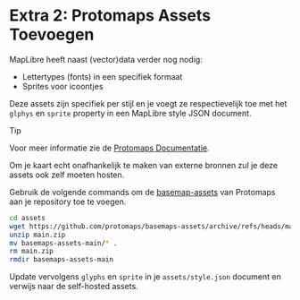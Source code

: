 # Extra 2: Protomaps Assets Toevoegen

MapLibre heeft naast (vector)data verder nog nodig:

- Lettertypes (fonts) in een specifiek formaat
- Sprites voor icoontjes

Deze assets zijn specifiek per stijl en je voegt ze respectievelijk toe met het `glphys` en `sprite` property in een MapLibre style JSON document.

> [!TIP]
> Voor meer informatie zie de [Protomaps Documentatie](https://docs.protomaps.com/basemaps/maplibre#assets).

Om je kaart echt onafhankelijk te maken van externe bronnen zul je deze assets ook zelf moeten hosten.

Gebruik de volgende commands om de [basemap-assets](https://github.com/protomaps/basemaps-assets)  van Protomaps aan je repository toe te voegen.

```sh
cd assets
wget https://github.com/protomaps/basemaps-assets/archive/refs/heads/main.zip
unzip main.zip
mv basemaps-assets-main/* .
rm main.zip
rmdir basemaps-assets-main
```

Update vervolgens `glyphs` en `sprite` in je `assets/style.json` document en verwijs naar de self-hosted assets.
